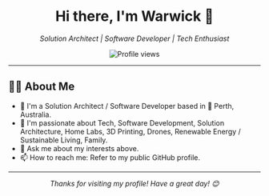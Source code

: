 <div align="center">
  <h1>Hi there, I'm Warwick 👋</h1>
  <p>
    <em>Solution Architect | Software Developer | Tech Enthusiast</em>
  </p>
  <p>
    <img src="https://komarev.com/ghpvc/?username=warwickschroeder&label=Profile%20Views&color=0e75b6&style=flat" alt="Profile views" />
  </p>
  <!--<p>
    <a href="[LINK_TO_YOUR_LINKEDIN_PROFILE]"><img src="https://img.shields.io/badge/LinkedIn-0077B5?style=for-the-badge&logo=linkedin&logoColor=white" alt="LinkedIn"/></a>
    <a href="[LINK_TO_YOUR_TWITTER_PROFILE]"><img src="https://img.shields.io/badge/Twitter-1DA1F2?style=for-the-badge&logo=twitter&logoColor=white" alt="Twitter"/></a>
    <a href="[LINK_TO_YOUR_PERSONAL_WEBSITE_OR_BLOG]"><img src="https://img.shields.io/badge/Portfolio-255E63?style=for-the-badge&logo=google-chrome&logoColor=white" alt="Portfolio"/></a>
    </p>-->
</div>

---

## 🙋‍♂️ About Me

* 📍 I'm a Solution Architect / Software Developer based in 🦘 Perth, Australia.
* 🚀 I'm passionate about Tech, Software Development, Solution Architecture, Home Labs, 3D Printing, Drones, Renewable Energy / Sustainable Living, Family.
* 💬 Ask me about my interests above.
* 📫 How to reach me: Refer to my public GitHub profile.
<!--
* 🔭 I’m currently working on [Your Current Project(s) - e.g., a cool new side-project, my latest feature at work, a specific open-source contribution].
* 🌱 I’m currently learning [What You're Learning - e.g., a new programming language, a specific framework, a new technology].
* 👯 I’m looking to collaborate on [Types of Projects You're Open To - e.g., open-source projects related to X, innovative web apps].
* 🤔 I’m looking for help with [Specific Area You Need Help/Mentorship With (Optional)].
* ⚡ Fun fact: [A Fun Fact About You - e.g., I can solve a Rubik's cube in under a minute!, I've visited X countries].
-->

<!--
## 🛠️ My Skills & Technologies

<p align="left">
  <a href="[LINK_TO_LANGUAGE_DOCS_OR_YOUR_PROJECT_USING_IT]" target="_blank" rel="noreferrer"><img src="https://raw.githubusercontent.com/devicons/devicon/master/icons/javascript/javascript-original.svg" alt="javascript" width="40" height="40"/></a>
  <a href="[LINK_TO_LANGUAGE_DOCS_OR_YOUR_PROJECT_USING_IT]" target="_blank" rel="noreferrer"><img src="https://raw.githubusercontent.com/devicons/devicon/master/icons/python/python-original.svg" alt="python" width="40" height="40"/></a>
  <a href="[LINK_TO_LANGUAGE_DOCS_OR_YOUR_PROJECT_USING_IT]" target="_blank" rel="noreferrer"><img src="https://raw.githubusercontent.com/devicons/devicon/master/icons/java/java-original.svg" alt="java" width="40" height="40"/></a>
  <br/> <a href="https://reactjs.org/" target="_blank" rel="noreferrer"><img src="https://raw.githubusercontent.com/devicons/devicon/master/icons/react/react-original-wordmark.svg" alt="react" width="40" height="40"/></a>
  <a href="https://angular.io" target="_blank" rel="noreferrer"><img src="https://raw.githubusercontent.com/devicons/devicon/master/icons/angularjs/angularjs-original-wordmark.svg" alt="angular" width="40" height="40"/></a>
  <a href="https://vuejs.org/" target="_blank" rel="noreferrer"><img src="https://raw.githubusercontent.com/devicons/devicon/master/icons/vuejs/vuejs-original-wordmark.svg" alt="vuejs" width="40" height="40"/></a>
  <a href="https://www.w3.org/html/" target="_blank" rel="noreferrer"><img src="https://raw.githubusercontent.com/devicons/devicon/master/icons/html5/html5-original-wordmark.svg" alt="html5" width="40" height="40"/></a>
  <a href="https://www.w3schools.com/css/" target="_blank" rel="noreferrer"><img src="https://raw.githubusercontent.com/devicons/devicon/master/icons/css3/css3-original-wordmark.svg" alt="css3" width="40" height="40"/></a>
  <br/>

  <a href="https://nodejs.org" target="_blank" rel="noreferrer"><img src="https://raw.githubusercontent.com/devicons/devicon/master/icons/nodejs/nodejs-original-wordmark.svg" alt="nodejs" width="40" height="40"/></a>
  <a href="https://spring.io/" target="_blank" rel="noreferrer"><img src="https://www.vectorlogo.zone/logos/springio/springio-icon.svg" alt="spring" width="40" height="40"/></a>
  <a href="https://www.djangoproject.com/" target="_blank" rel="noreferrer"><img src="https://cdn.worldvectorlogo.com/logos/django.svg" alt="django" width="40" height="40"/></a>
  <br/>

  <a href="https://www.mongodb.com/" target="_blank" rel="noreferrer"><img src="https://raw.githubusercontent.com/devicons/devicon/master/icons/mongodb/mongodb-original-wordmark.svg" alt="mongodb" width="40" height="40"/></a>
  <a href="https://www.postgresql.org" target="_blank" rel="noreferrer"><img src="https://raw.githubusercontent.com/devicons/devicon/master/icons/postgresql/postgresql-original-wordmark.svg" alt="postgresql" width="40" height="40"/></a>
  <a href="https://www.mysql.com/" target="_blank" rel="noreferrer"><img src="https://raw.githubusercontent.com/devicons/devicon/master/icons/mysql/mysql-original-wordmark.svg" alt="mysql" width="40" height="40"/></a>
  <br/>

  <a href="https://www.docker.com/" target="_blank" rel="noreferrer"><img src="https://raw.githubusercontent.com/devicons/devicon/master/icons/docker/docker-original-wordmark.svg" alt="docker" width="40" height="40"/></a>
  <a href="https://kubernetes.io" target="_blank" rel="noreferrer"><img src="https://www.vectorlogo.zone/logos/kubernetes/kubernetes-icon.svg" alt="kubernetes" width="40" height="40"/></a>
  <a href="https://aws.amazon.com" target="_blank" rel="noreferrer"><img src="https://raw.githubusercontent.com/devicons/devicon/master/icons/amazonwebservices/amazonwebservices-original-wordmark.svg" alt="aws" width="40" height="40"/></a>
  <a href="https://git-scm.com/" target="_blank" rel="noreferrer"><img src="https://www.vectorlogo.zone/logos/git-scm/git-scm-icon.svg" alt="git" width="40" height="40"/></a>
  <br/>

  <a href="[LINK_TO_TOOL_WEBSITE]" target="_blank" rel="noreferrer"><img src="[LINK_TO_TOOL_ICON_SVG_OR_PNG]" alt="[Tool Name]" width="40" height="40"/></a>
  </p>
---

## 🚀 My Projects

| Project Name                                     | Description                                     | Technologies Used             | Link                                                      |
| :----------------------------------------------- | :---------------------------------------------- | :---------------------------- | :-------------------------------------------------------- |
| **[Project 1 Name]** | [Brief description of Project 1]                | `React`, `Node.js`, `MongoDB` | [Link to Repo/Demo]([YOUR_PROJECT_LINK_1])                |
| **[Project 2 Name]** | [Brief description of Project 2]                | `Python`, `Django`, `PostgreSQL` | [Link to Repo/Demo]([YOUR_PROJECT_LINK_2])                |
| **[Project 3 Name] (WIP 🚧)** | [Brief description of Project 3]                | `Vue.js`, `Firebase`          | [Link to Repo/Demo]([YOUR_PROJECT_LINK_3])                |
-->
<!--
## 📊 My GitHub Stats

<p align="center">
  <img src="https://github-readme-stats.vercel.app/api?username=warwickschroeder&show_icons=true&theme=radical&hide_border=true&count_private=true" alt="Warwick's GitHub Stats" />
  <br/>
  <img src="https://github-readme-stats.vercel.app/api/top-langs/?username=warwickschroeder&layout=compact&theme=radical&hide_border=true&langs_count=8" alt="Warwick's Top Languages" />
  <br/>
</p>
-->
<!--

## 📈 My Activity

<p align="center">
  <img src="https://raw.githubusercontent.com/warwickschroeder/warwickschroeder/output/github-contribution-grid-snake.svg" alt="GitHub Contribution Snake Animation" />
</p>

-->

---

<p align="center">
  <em>Thanks for visiting my profile! Have a great day! 😊</em>
</p>
